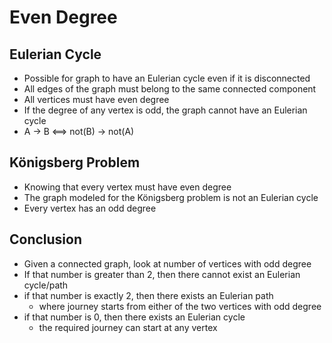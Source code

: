 # Even Degree

## Eulerian Cycle

- Possible for graph to have an Eulerian cycle even if it is disconnected
- All edges of the graph must belong to the same connected component
- All vertices must have even degree
- If the degree of any vertex is odd, the graph cannot have an Eulerian cycle
- A -> B <==> not(B) -> not(A)

## Königsberg Problem

- Knowing that every vertex must have even degree
- The graph modeled for the Königsberg problem is not an Eulerian cycle
- Every vertex has an odd degree

## Conclusion

- Given a connected graph, look at number of vertices with odd degree
- If that number is greater than 2, then there cannot exist an Eulerian cycle/path
- if that number is exactly 2, then there exists an Eulerian path
    - where journey starts from either of the two vertices with odd degree
- if that number is 0, then there exists an Eulerian cycle
    - the required journey can start at any vertex
